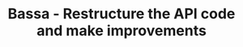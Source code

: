 ---
layout: gsoc
categories: gsoc2018
divid: bassa1
title:  Bassa - Restructure the API code and make improvements
description: Study the code and identify the issues, bad coding decisions, security vulnerabilities, anti-patterns, etc. Then identify the best way to restructure the code and fix the issues above while optimizing the code and increasing readability and maintainability. Propose us all the issues you see and the changes you plan to do.
githuburl: https://github.com/scorelab/Bassa/issues/411
requiredknowledge: Java, Sleuthkit, API
possiblementors: Milindu Sanoj Kumarage
---